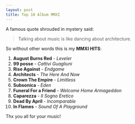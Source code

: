 ```yaml
---
layout: post
title: Top 10 Album MMXI 
---
```


A famous quote shrouded in mystery said:

> Talking about music is like dancing about architecture.

So without other words this is my **MMXI HITS**:

01. **August Burns Red**     - *Leveler*
02. **99 posse**             - *Cattivi Guagliuni*
03. **Rise Against**         - *Endgame*
04. **Architects**           - *The Here And Now*
05. **Crown The Empire**     - *Limitless*
06. **Subsonica**            - *Eden*
07. **Funeral For a Friend** - *Welcome Home Armageddon*
08. **Caparezza**            - *Il Sogno Eretico*
09. **Dead By April**        - *Incomparable*
10. **In Flames**            - *Sound Of A Playground*

Thx you all for your music!
